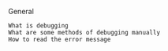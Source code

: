 General

    What is debugging
    What are some methods of debugging manually
    How to read the error message
